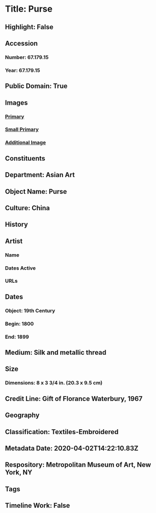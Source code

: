 # Title: Purse
## Highlight: False
## Accession
### Number: 67.179.15
### Year: 67.179.15
## Public Domain: True
## Images
### [Primary](https://images.metmuseum.org/CRDImages/as/original/DP14314.jpg)
### [Small Primary](https://images.metmuseum.org/CRDImages/as/web-large/DP14314.jpg)
### [Additional Image](https://images.metmuseum.org/CRDImages/as/original/DP14330.jpg)
## Constituents
## Department: Asian Art
## Object Name: Purse
## Culture: China
## History
## Artist
### Name
### Dates Active
### URLs
## Dates
### Object: 19th Century
### Begin: 1800
### End: 1899
## Medium: Silk and metallic thread
## Size
### Dimensions: 8 x 3 3/4 in. (20.3 x 9.5 cm)
## Credit Line: Gift of Florance Waterbury, 1967
## Geography
## Classification: Textiles-Embroidered
## Metadata Date: 2020-04-02T14:22:10.83Z
## Respository: Metropolitan Museum of Art, New York, NY
## Tags
## Timeline Work: False
